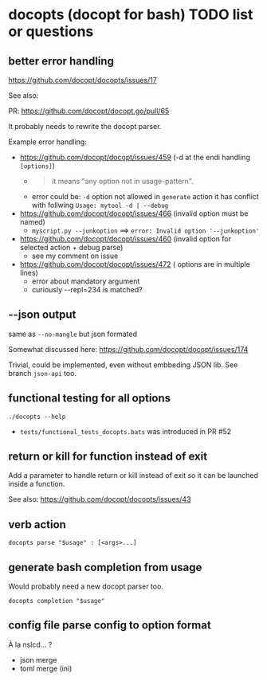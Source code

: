 # docopts (docopt for bash) TODO list or questions

## better error handling

https://github.com/docopt/docopts/issues/17

See also:

PR: https://github.com/docopt/docopt.go/pull/65

It probably needs to rewrite the docopt parser.

Example error handling:

* https://github.com/docopt/docopt/issues/459 (-d at the endi handling `[options]`)
  * > it means "any option not in usage-pattern".
  * error could be: `-d` option not allowed in `generate` action it has conflict with follwing `Usage: mytool -d | --debug`
* https://github.com/docopt/docopt/issues/466 (invalid option must be named)
  * `myscript.py --junkoption` ==> `error: Invalid option '--junkoption'`
* https://github.com/docopt/docopt/issues/460 (invalid option for selected action + debug parse)
  * see my comment on issue
* https://github.com/docopt/docopt/issues/472 ( options are in multiple lines)
  * error about mandatory argument
  * curiously --repl=234 is matched?

## --json output

same as `--no-mangle` but json formated

Somewhat discussed here: https://github.com/docopt/docopt/issues/174

Trivial, could be implemented, even without embbeding JSON lib.
See branch `json-api` too.

## functional testing for all options

`./docopts --help`
* `tests/functional_tests_docopts.bats` was introduced in PR #52

## return or kill for function instead of exit

Add a parameter to handle return or kill instead of exit so it can be launched inside a function.

See also: https://github.com/docopt/docopts/issues/43

## verb action

```
docopts parse "$usage" : [<args>...]
```

## generate bash completion from usage

Would probably need a new docopt parser too.

```
docopts completion "$usage"
```

## config file parse config to option format

À la nslcd… ?

* json merge
* toml merge (ini)
